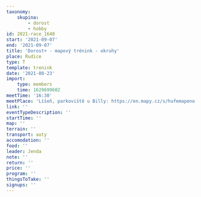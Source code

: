 ```yaml
---
taxonomy:
    skupina:
        - dorost
        - hobby
id: 2021-race_1640
start: '2021-09-07'
end: '2021-09-07'
title: 'Dorost+ - mapový trénink - okruhy'
place: Rudice
type: T
template: trenink
date: '2021-08-23'
import:
    type: members
    time: 1629699602
meetTime: '16:30'
meetPlace: 'Líšeň, parkoviště u Billy: https://en.mapy.cz/s/hufemapeno'
link: ''
eventTypeDescription: ''
startTime: ''
map: ''
terrain: ''
transport: auty
accomodation: ''
food: ''
leader: Jenda
note: ''
return: ''
price: ''
program: ''
thingsToTake: ''
signups: ''
---
```


